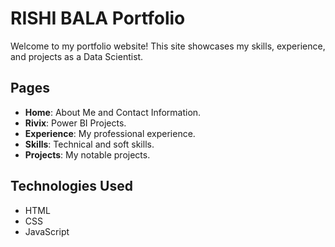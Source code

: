 # RISHI BALA Portfolio

Welcome to my portfolio website! This site showcases my skills, experience, and projects as a Data Scientist.

## Pages
- **Home**: About Me and Contact Information.
- **Rivix**: Power BI Projects.
- **Experience**: My professional experience.
- **Skills**: Technical and soft skills.
- **Projects**: My notable projects.

## Technologies Used
- HTML
- CSS
- JavaScript
